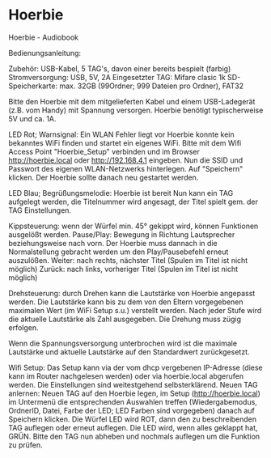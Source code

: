 # Hoerbie
Hoerbie - Audiobook

Bedienungsanleitung:

Zubehör: USB-Kabel, 5 TAG's, davon einer bereits bespielt (farbig)
Stromversorgung: USB, 5V, 2A
Eingesetzter TAG: Mifare clasic 1k
SD-Speicherkarte: max. 32GB (99Ordner; 999 Dateien pro Ordner), FAT32

Bitte den Hoerbie mit dem mitgelieferten Kabel und einem USB-Ladegerät (z.B. vom Handy) mit Spannung versorgen. 
Hoerbie benötigt typischerweise 5V und ca. 1A. 


LED Rot; Warnsignal: Ein WLAN Fehler liegt vor
Hoerbie konnte kein bekanntes WiFi finden und startet ein eigenes WiFi. 
Bitte mit dem Wifi Access Point "Hoerbie_Setup" verbinden und im Browser 
http://hoerbie.local oder http://192.168.4.1 eingeben. 
Nun die SSID und Passwort des eigenen WLAN-Netzwerks hinterlegen. 
Auf "Speichern" klicken. Der Hoerbie sollte danach neu gestartet werden.

LED Blau; Begrüßungsmelodie: Hoerbie ist bereit
Nun kann ein TAG aufgelegt werden, die Titelnummer wird angesagt, 
der Titel spielt gem. der TAG Einstellungen. 

Kippsteuerung: wenn der Würfel min. 45° gekippt wird, können Funktionen ausgelößt werden.
Pause/Play: Bewegung in Richtung Lautsprecher beziehungsweise nach vorn. Der Hoerbie muss dannach in die Normalstellung gebracht werden um den Play/Pausebefehl erneut auszulößen.
Weiter: nach rechts, nächster Titel (Spulen im Titel ist nicht möglich)
Zurück: nach links, vorheriger Titel (Spulen im Titel ist nicht möglich)

Drehsteuerung: durch Drehen kann die Lautstärke von Hoerbie angepasst werden. Die Lautstärke kann bis zu dem von den Eltern vorgegebenen maximalen Wert (im WiFi Setup s.u.) verstellt werden. 
Nach jeder Stufe wird die aktuelle Lautstärke als Zahl ausgegeben. Die Drehung muss zügig erfolgen. 

Wenn die Spannungsversorgung unterbrochen wird ist die maximale Lautstärke und aktuelle Lautstärke
auf den Standardwert zurückgesetzt.

Wifi Setup:
Das Setup kann via der vom dhcp vergebenen IP-Adresse (diese kann im Router nachgelesen werden) oder via hoerbie.local abgerufen werden. Die Einstellungen sind weitestgehend selbsterklärend.
Neuen TAG anlernen: Neuen TAG auf den Hoerbie legen, im Setup (http://hoerbie.local) im Untermenü die entsprechenden Auswahlen treffen (Wiedergabemodus, OrdnerID, Datei, Farbe der LED; LED Farben sind vorgegeben) danach auf Speichern klicken. Die Würfel LED wird ROT, dann den zu beschreibenden TAG auflegen oder erneut auflegen. Die LED wird, wenn alles geklappt hat, GRÜN. Bitte den TAG nun abheben und nochmals auflegen um die Funktion zu prüfen. 
